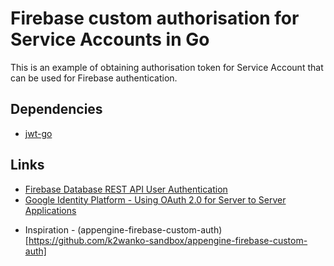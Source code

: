 # Firebase custom authorisation for Service Accounts in Go

This is an example of obtaining authorisation token for Service Account that can be used for Firebase authentication.

## Dependencies

* [jwt-go](https://github.com/dgrijalva/jwt-go)

## Links
* [Firebase Database REST API User Authentication](https://firebase.google.com/docs/reference/rest/database/user-auth)
* [Google Identity Platform - Using OAuth 2.0 for Server to Server Applications](https://developers.google.com/identity/protocols/OAuth2ServiceAccount#authorizingrequests)
- Inspiration - (appengine-firebase-custom-auth)[https://github.com/k2wanko-sandbox/appengine-firebase-custom-auth]
